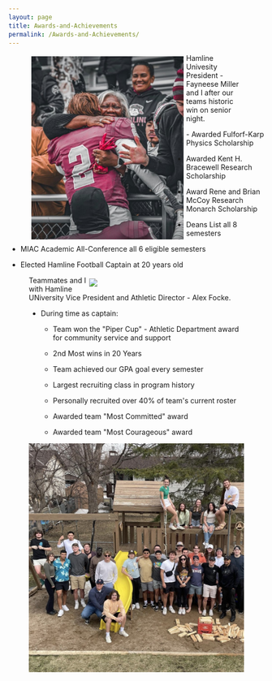 ```yaml
---
layout: page
title: Awards-and-Achievements
permalink: /Awards-and-Achievements/
---
```

<figure>
<img src="/prez_miller.jpg" width="300"  align="left" style= "padding:5px">
<figcaption> Hamline Univesity President - Fayneese Miller and I after our teams historic win on senior night. 
</figure>
-   Awarded Fulforf-Karp Physics Scholarship

-   Awarded Kent H. Bracewell Research Scholarship

-   Award Rene and Brian McCoy Research Monarch Scholarship

-   Deans List all 8 semesters

-   MIAC Academic All-Conference all 6 eligible semesters

-   Elected Hamline Football Captain at 20 years old
<figure>
<img src="/mr_focke.png" width="300"  align="right" style= "padding:5px">
<figcaption>Teammates and I with Hamline UNiversity Vice President and Athletic Director - Alex Focke.</figcaption> 

-   During time as captain:

    -   Team won the "Piper Cup" - Athletic Department award for community service and support

    -   2nd Most wins in 20 Years

    -   Team achieved our GPA goal every semester

    -   Largest recruiting class in program history

    -   Personally recruited over 40% of team's current roster

    -   Awarded team "Most Committed" award

    -   Awarded team "Most Courageous" award

![We host some of our out of state athletes and coaches at my families house for holidays. - Easter 2023 -](IMG_2138.jpg)
